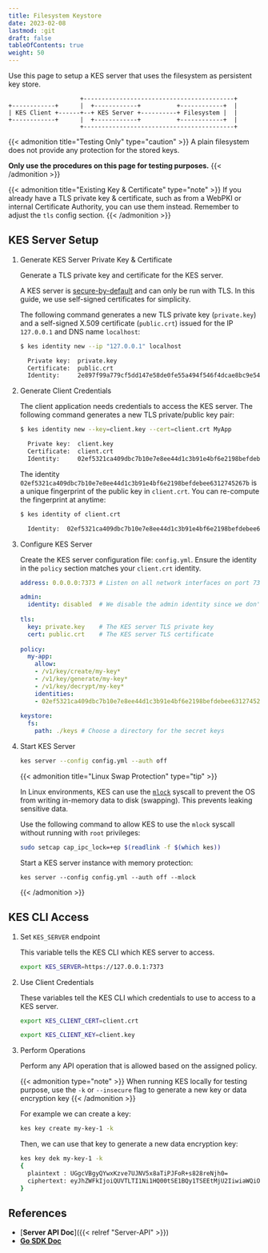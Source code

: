 ```yaml
---
title: Filesystem Keystore
date: 2023-02-08
lastmod: :git
draft: false
tableOfContents: true
weight: 50
---
```


Use this page to setup a KES server that uses the filesystem as persistent key store.


```goat
                    +------------------------------------------+
+------------+      |  +------------+          +------------+  |
| KES Client +------+--+ KES Server +----------+ Filesystem |  |
+------------+      |  +------------+          +------------+  |
                    +------------------------------------------+
```

{{< admonition title="Testing Only" type="caution" >}}
A plain filesystem does not provide any protection for the stored keys. 

**Only use the procedures on this page for testing purposes.**
{{< /admonition >}}

{{< admonition title="Existing Key & Certificate" type="note" >}}
If you already have a TLS private key & certificate, such as from a WebPKI or internal Certificate Authority, you can use them instead. 
Remember to adjust the `tls` config section.
{{< /admonition >}}

## KES Server Setup

1. Generate KES Server Private Key & Certificate
   
   Generate a TLS private key and certificate for the KES server.

   A KES server is [secure-by-default](https://en.wikipedia.org/wiki/Secure_by_default) and can only be run with TLS.
   In this guide, we use self-signed certificates for simplicity.
   
   The following command generates a new TLS private key (`private.key`) and a self-signed X.509 certificate (`public.crt`) issued for the IP `127.0.0.1` and DNS name `localhost`: 
   
   ```sh
   $ kes identity new --ip "127.0.0.1" localhost
   
     Private key:  private.key
     Certificate:  public.crt
     Identity:     2e897f99a779cf5dd147e58de0fe55a494f546f4dcae8bc9e5426d2b5cd35680
   ```
2. Generate Client Credentials

   The client application needs credentials to access the KES server. 
   The following command generates a new TLS private/public key pair:

   ```sh
   $ kes identity new --key=client.key --cert=client.crt MyApp
   
     Private key:  client.key
     Certificate:  client.crt
     Identity:     02ef5321ca409dbc7b10e7e8ee44d1c3b91e4bf6e2198befdebee6312745267b
   ```
   
   The identity `02ef5321ca409dbc7b10e7e8ee44d1c3b91e4bf6e2198befdebee6312745267b` is a unique fingerprint of the public key in `client.crt`.
   You can re-compute the fingerprint at anytime:
   
   ```sh
   $ kes identity of client.crt
   
     Identity:  02ef5321ca409dbc7b10e7e8ee44d1c3b91e4bf6e2198befdebee6312745267b
   ```

3. Configure KES Server

   Create the KES server configuration file: `config.yml`.
   Ensure the identity in the `policy` section matches your `client.crt` identity.
   
   ```yaml {.copy}
   address: 0.0.0.0:7373 # Listen on all network interfaces on port 7373
   
   admin:
     identity: disabled  # We disable the admin identity since we don't need it in this guide 
      
   tls:
     key: private.key    # The KES server TLS private key
     cert: public.crt    # The KES server TLS certificate
      
   policy:
     my-app: 
       allow:
       - /v1/key/create/my-key*
       - /v1/key/generate/my-key*
       - /v1/key/decrypt/my-key*
       identities:
       - 02ef5321ca409dbc7b10e7e8ee44d1c3b91e4bf6e2198befdebee6312745267b # Use the identity of your client.crt
      
   keystore:
     fs:
       path: ./keys # Choose a directory for the secret keys
   ```

4. Start KES Server
   
   ```sh  {.copy}
   kes server --config config.yml --auth off
   ```
   
   {{< admonition title="Linux Swap Protection" type="tip" >}}

   In Linux environments, KES can use the [`mlock`](http://man7.org/linux/man-pages/man2/mlock.2.html) syscall to prevent the OS from writing in-memory data to disk (swapping). 
   This prevents leaking sensitive data.
   
   Use the following command to allow KES to use the `mlock` syscall without running with `root` privileges:

   ```sh {.copy}
   sudo setcap cap_ipc_lock=+ep $(readlink -f $(which kes))
   ```

   Start a KES server instance with memory protection:
   
   ``` {.copy}
   kes server --config config.yml --auth off --mlock
   ```
   {{< /admonition >}}


## KES CLI Access

1. Set `KES_SERVER` endpoint

   This variable tells the KES CLI which KES server to access.

   ```sh {.copy}
   export KES_SERVER=https://127.0.0.1:7373
   ```

2. Use Client Credentials

   These variables tell the KES CLI which credentials to use to access to a KES server.

   ```sh {.copy}
   export KES_CLIENT_CERT=client.crt
   ```
   ```sh {.copy}
   export KES_CLIENT_KEY=client.key
   ```

3. Perform Operations

   Perform any API operation that is allowed based on the assigned policy. 
   
   {{< admonition type="note" >}}
   When running KES locally for testing purpose, use the `-k` or `--insecure` flag to generate a new key or data encryption key
   {{< /admonition >}}
   
   For example we can create a key:

   ```sh {.copy}
   kes key create my-key-1 -k
   ```
   
   Then, we can use that key to generate a new data encryption key:
   
   ```sh {.copy}
   kes key dek my-key-1 -k
   {
     plaintext : UGgcVBgyQYwxKzve7UJNV5x8aTiPJFoR+s828reNjh0=
     ciphertext: eyJhZWFkIjoiQUVTLTI1Ni1HQ00tSE1BQy1TSEEtMjU2IiwiaWQiOiIxMTc1ZjJjNDMyMjNjNjNmNjY1MDk5ZDExNmU3Yzc4NCIsIml2IjoiVHBtbHpWTDh5a2t4VVREV1RSTU5Tdz09Iiwibm9uY2UiOiJkeGl0R3A3bFB6S21rTE5HIiwiYnl0ZXMiOiJaaWdobEZrTUFuVVBWSG0wZDhSYUNBY3pnRWRsQzJqWFhCK1YxaWl2MXdnYjhBRytuTWx0Y3BGK0RtV1VoNkZaIn0=
   }
   ```  

## References

- [**Server API Doc**]({{< relref "Server-API" >}})
- [**Go SDK Doc**](https://pkg.go.dev/github.com/minio/kes)